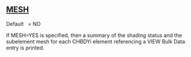 ## [MESH](https://help.hexagonmi.com/bundle/MSC_Nastran_2022.4/page/Nastran_Combined_Book/qrg/parameters/TOC.MESH.xhtml)

Default    = NO

If MESH=YES is specified, then a summary of the shading status and the subelement mesh for each CHBDYi element referencing a VIEW Bulk Data entry is printed.

